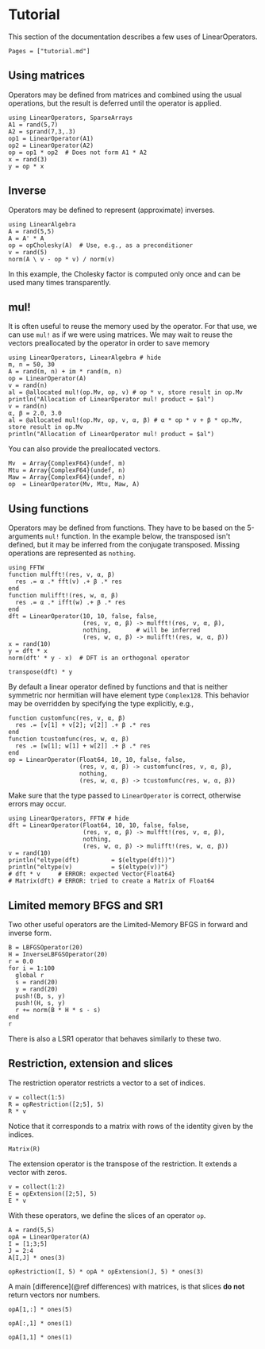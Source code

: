 # Tutorial

This section of the documentation describes a few uses of LinearOperators.

```@contents
Pages = ["tutorial.md"]
```

## Using matrices

Operators may be defined from matrices and combined using the usual operations, but the result is deferred until the operator is applied.

```@example ex1
using LinearOperators, SparseArrays
A1 = rand(5,7)
A2 = sprand(7,3,.3)
op1 = LinearOperator(A1)
op2 = LinearOperator(A2)
op = op1 * op2  # Does not form A1 * A2
x = rand(3)
y = op * x
```

## Inverse

Operators may be defined to represent (approximate) inverses.

```@example ex1
using LinearAlgebra
A = rand(5,5)
A = A' * A
op = opCholesky(A)  # Use, e.g., as a preconditioner
v = rand(5)
norm(A \ v - op * v) / norm(v)
```
In this example, the Cholesky factor is computed only once and can be used many times transparently.

## mul!

It is often useful to reuse the memory used by the operator. 
For that use, we can use `mul!` as if we were using matrices.
We may wait to reuse the vectors preallocated by the operator in order to save memory

```@example ex2
using LinearOperators, LinearAlgebra # hide
m, n = 50, 30
A = rand(m, n) + im * rand(m, n)
op = LinearOperator(A)
v = rand(n)
al = @allocated mul!(op.Mv, op, v) # op * v, store result in op.Mv
println("Allocation of LinearOperator mul! product = $al")
v = rand(n)
α, β = 2.0, 3.0
al = @allocated mul!(op.Mv, op, v, α, β) # α * op * v + β * op.Mv, store result in op.Mv 
println("Allocation of LinearOperator mul! product = $al")
```

You can also provide the preallocated vectors.
```@example ex2
Mv  = Array{ComplexF64}(undef, m)
Mtu = Array{ComplexF64}(undef, n)
Maw = Array{ComplexF64}(undef, n)
op  = LinearOperator(Mv, Mtu, Maw, A)
```

## Using functions

Operators may be defined from functions. They have to be based on the 5-arguments `mul!` function.
In the example below, the transposed isn't defined, but it may be inferred from the conjugate transposed. 
Missing operations are represented as `nothing`.

```@example ex1
using FFTW
function mulfft!(res, v, α, β)
  res .= α .* fft(v) .+ β .* res
end
function mulifft!(res, w, α, β)
  res .= α .* ifft(w) .+ β .* res
end
dft = LinearOperator(10, 10, false, false,
                     (res, v, α, β) -> mulfft!(res, v, α, β),
                     nothing,       # will be inferred
                     (res, w, α, β) -> mulifft!(res, w, α, β))
x = rand(10)
y = dft * x
norm(dft' * y - x)  # DFT is an orthogonal operator
```
```@example ex1
transpose(dft) * y
```

By default a linear operator defined by functions and that is neither symmetric
nor hermitian will have element type `Complex128`.
This behavior may be overridden by specifying the type explicitly, e.g.,
```@example ex1
function customfunc(res, v, α, β)
  res .= [v[1] + v[2]; v[2]] .+ β .* res
end
function tcustomfunc(res, w, α, β)
  res .= [w[1]; w[1] + w[2]] .+ β .* res
end
op = LinearOperator(Float64, 10, 10, false, false,
                    (res, v, α, β) -> customfunc(res, v, α, β),
                    nothing,
                    (res, w, α, β) -> tcustomfunc(res, w, α, β))
```
Make sure that the type passed to `LinearOperator` is correct, otherwise errors may occur.
```@example ex1
using LinearOperators, FFTW # hide
dft = LinearOperator(Float64, 10, 10, false, false,
                     (res, v, α, β) -> mulfft!(res, v, α, β),
                     nothing,
                     (res, w, α, β) -> mulifft!(res, w, α, β))
v = rand(10)
println("eltype(dft)         = $(eltype(dft))")
println("eltype(v)           = $(eltype(v))")
# dft * v     # ERROR: expected Vector{Float64}
# Matrix(dft) # ERROR: tried to create a Matrix of Float64
``` 

## Limited memory BFGS and SR1

Two other useful operators are the Limited-Memory BFGS in forward and inverse form.

```@example ex1
B = LBFGSOperator(20)
H = InverseLBFGSOperator(20)
r = 0.0
for i = 1:100
  global r
  s = rand(20)
  y = rand(20)
  push!(B, s, y)
  push!(H, s, y)
  r += norm(B * H * s - s)
end
r
```

There is also a LSR1 operator that behaves similarly to these two.

## Restriction, extension and slices

The restriction operator restricts a vector to a set of indices.
```@example ex1
v = collect(1:5)
R = opRestriction([2;5], 5)
R * v
```
Notice that it corresponds to a matrix with rows of the identity given by the
indices.
```@example ex1
Matrix(R)
```

The extension operator is the transpose of the restriction. It extends a vector
with zeros.
```@example ex1
v = collect(1:2)
E = opExtension([2;5], 5)
E * v
```

With these operators, we define the slices of an operator `op`.
```@example ex1
A = rand(5,5)
opA = LinearOperator(A)
I = [1;3;5]
J = 2:4
A[I,J] * ones(3)
```

```@example ex1
opRestriction(I, 5) * opA * opExtension(J, 5) * ones(3)
```

A main [difference](@ref differences) with matrices, is that slices **do not** return vectors nor
numbers.
```@example ex1
opA[1,:] * ones(5)
```
```@example ex1
opA[:,1] * ones(1)
```
```@example ex1
opA[1,1] * ones(1)
```
